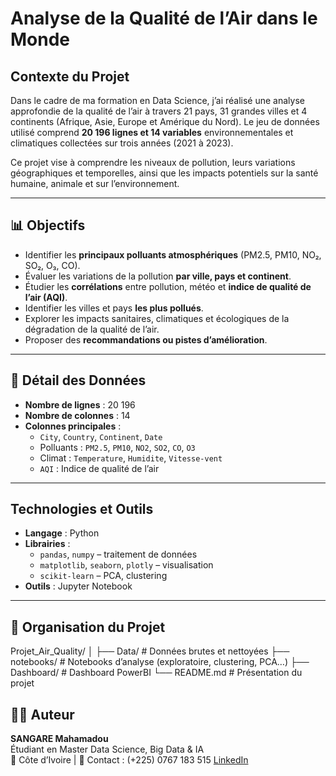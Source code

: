 # Analyse de la Qualité de l’Air dans le Monde

## Contexte du Projet

Dans le cadre de ma formation en Data Science, j’ai réalisé une analyse approfondie de la qualité de l’air à travers 21 pays, 31 grandes villes et 4 continents (Afrique, Asie, Europe et Amérique du Nord). Le jeu de données utilisé comprend **20 196 lignes et 14 variables** environnementales et climatiques collectées sur trois années (2021 à 2023).

Ce projet vise à comprendre les niveaux de pollution, leurs variations géographiques et temporelles, ainsi que les impacts potentiels sur la santé humaine, animale et sur l’environnement.

---

## 📊 Objectifs

- Identifier les **principaux polluants atmosphériques** (PM2.5, PM10, NO₂, SO₂, O₃, CO).
- Évaluer les variations de la pollution **par ville, pays et continent**.
- Étudier les **corrélations** entre pollution, météo et **indice de qualité de l’air (AQI)**.
- Identifier les villes et pays **les plus pollués**.
- Explorer les impacts sanitaires, climatiques et écologiques de la dégradation de la qualité de l’air.
- Proposer des **recommandations ou pistes d’amélioration**.

---

## 🧮 Détail des Données

- **Nombre de lignes** : 20 196  
- **Nombre de colonnes** : 14  
- **Colonnes principales** :
  - `City`, `Country`, `Continent`, `Date`
  - Polluants : `PM2.5`, `PM10`, `NO2`, `SO2`, `CO`, `O3`
  - Climat : `Temperature`, `Humidite`, `Vitesse-vent`
  - `AQI` : Indice de qualité de l’air

---

##  Technologies et Outils

- **Langage** : Python  
- **Librairies** :
  - `pandas`, `numpy` – traitement de données  
  - `matplotlib`, `seaborn`, `plotly` – visualisation  
  - `scikit-learn` – PCA, clustering  
- **Outils** : Jupyter Notebook

---

## 📂 Organisation du Projet

Projet_Air_Quality/
│
├── Data/ # Données brutes et nettoyées
├── notebooks/ # Notebooks d’analyse (exploratoire, clustering, PCA…)
├── Dashboard/ # Dashboard PowerBI
└── README.md # Présentation du projet


## 👨‍💻 Auteur

**SANGARE Mahamadou**  
Étudiant en Master Data Science, Big Data & IA  
📍 Côte d’Ivoire | 💼 Contact : (+225) 0767 183 515 [LinkedIn](https://www.linkedin.com/in/mahamadou-sangare-b53b7b351)
